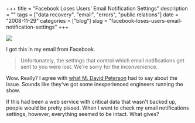 +++
title = "Facebook Loses Users' Email Notification Settings"
description = ""
tags = ["data recovery", "email", "errors", "public relations"]
date = "2008-11-29"
categories = ["blog"]
slug = "facebook-loses-users-email-notification-settings"
+++



  <div class="notebook-screenshot"><img src="//konigi.com/media/notebook/facebook-email-settings.jpg" class="notebook-image" /></div><p>I got this in my email from Facebook. </p>
<blockquote><p>Unfortunately, the settings that control which email notifications get sent to you were lost. We're sorry for the inconvenience.</p></blockquote>
<p>Wow. Really? I agree with <a href="http://broadcast.oreilly.com/2008/11/dear-facebook-you-lost-my-what.html">what M. David Peterson</a> had to say about the issue. Sounds like they've got some inexperienced engineers running the show. </p>
<p>If this had been a web service with critical data that wasn't backed up, people would be pretty pissed. When I went to check my email notifications settings, however, everything seemed to be intact. What gives?</p>
    
  
